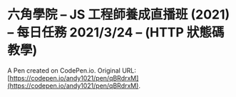 # 六角學院 – JS 工程師養成直播班 (2021) – 每日任務 2021/3/24 – (HTTP 狀態碼教學)

A Pen created on CodePen.io. Original URL: [https://codepen.io/andy1021/pen/qBRdrxM](https://codepen.io/andy1021/pen/qBRdrxM).


